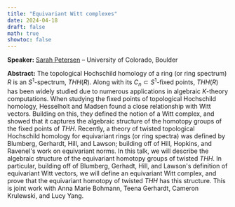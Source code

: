 ```yaml
---
title: "Equivariant Witt complexes"
date: 2024-04-18
draft: false
math: true
showtoc: false
---
```


**Speaker:** [Sarah Petersen](https://sites.google.com/view/sarahpetersen/home) – University of Colorado, Boulder

**Abstract:** The topological Hochschild homology of a ring (or ring spectrum) $R$ is an $S^1$-spectrum, $THH(R).$ Along with its $C_n \subset S^1$-fixed points, $THH(R)$ has been widely studied due to numerous applications in algebraic $K$-theory computations. When studying the fixed points of topological Hochschild homology, Hesselholt and Madsen found a close relationship with Witt vectors. Building on this, they defined the notion of a Witt complex, and showed that it captures the algebraic structure of the homotopy groups of the fixed points of $THH$. Recently, a theory of twisted topological Hochschild homology for equivariant rings (or ring spectra) was defined by Blumberg, Gerhardt, Hill, and Lawson; building off of Hill, Hopkins, and Ravenel's work on equivariant norms. In this talk, we will describe the algebraic structure of the equivariant homotopy groups of twisted $THH$. In particular, building off of Blumberg, Gerhadt, Hill, and Lawson's definition of equivariant Witt vectors, we will define an equivariant Witt complex, and prove that the equivariant homotopy of twisted $THH$ has this structure. This is joint work with Anna Marie Bohmann, Teena Gerhardt, Cameron Krulewski, and Lucy Yang.